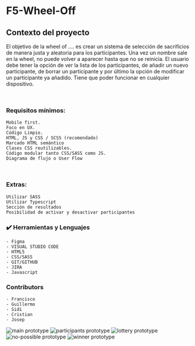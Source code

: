 # F5-Wheel-Off

## Contexto del proyecto

El objetivo de la wheel of .... es crear un sistema de selección de sacrificios de manera justa y aleatoria para los participantes. Una vez un nombre sale en la wheel, no puede volver a aparecer hasta que no se reinicia. El usuario debe tener la opción de ver la lista de los participantes, de añadir un nuevo participante, de borrar un participante y por último la opción de modificar un participante ya añadido. Tiene que poder funcionar en cualquier dispositivo.

​

### Requisitos mínimos:

    Mobile first.
    Foco en UX.
    Código Limpio.
    HTML, JS y CSS / SCSS (recomendado)
    Marcado HTML semántico
    Clases CSS reutilizables.
    Código modular tanto CSS/SASS como JS.
    Diagrama de flujo o User Flow

​

### Extras:

    Utilizar SASS
    Utilizar Typescript
    Sección de resultados
    Posibilidad de activar y desactivar participantes

### :heavy_check_mark: Herramientas y Lenguajes
    
    - Figma
    - VISUAL STUDIO CODE
    - HTML5
    - CSS/SASS
    - GIT/GITHUB
    - JIRA
    - Javascript
    
 ### Contributors
    - Francisco
    - Guillermo
    - Sidi
    - Cristian
    - Josep

![main prototype](https://github.com/fraskow/F5-Wheel-Off/blob/main/src/images/index.PNG)
![participants prototype](https://github.com/fraskow/F5-Wheel-Off/blob/main/src/images/participants.PNG)
![lottery prototype](https://github.com/fraskow/F5-Wheel-Off/blob/main/src/images/lottery.PNG)
![no-possible prototype](https://github.com/fraskow/F5-Wheel-Off/blob/main/src/images/no-possible.PNG)
![winner prototype](https://github.com/fraskow/F5-Wheel-Off/blob/main/src/images/winner.PNG)
